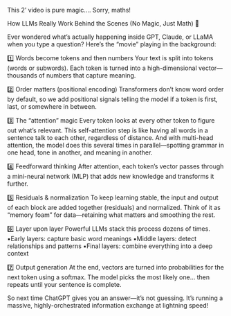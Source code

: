 This 2’ video is pure magic…. Sorry, maths!

How LLMs Really Work Behind the Scenes (No Magic, Just Math) 🚀

Ever wondered what’s actually happening inside GPT, Claude, or LLaMA when you type a question? Here’s the “movie” playing in the background:

1️⃣ Words become tokens and then numbers
Your text is split into tokens (words or subwords). Each token is turned into a high-dimensional vector—thousands of numbers that capture meaning.

2️⃣ Order matters (positional encoding)
Transformers don’t know word order by default, so we add positional signals telling the model if a token is first, last, or somewhere in between.

3️⃣ The “attention” magic
Every token looks at every other token to figure out what’s relevant. This self-attention step is like having all words in a sentence talk to each other, regardless of distance.
And with multi-head attention, the model does this several times in parallel—spotting grammar in one head, tone in another, and meaning in another.

4️⃣ Feedforward thinking
After attention, each token’s vector passes through a mini-neural network (MLP) that adds new knowledge and transforms it further.

5️⃣ Residuals & normalization
To keep learning stable, the input and output of each block are added together (residuals) and normalized. Think of it as “memory foam” for data—retaining what matters and smoothing the rest.

6️⃣ Layer upon layer
Powerful LLMs stack this process dozens of times.
▪️Early layers: capture basic word meanings
▪️Middle layers: detect relationships and patterns
▪️Final layers: combine everything into a deep context

7️⃣ Output generation
At the end, vectors are turned into probabilities for the next token using a softmax. The model picks the most likely one… then repeats until your sentence is complete.

So next time ChatGPT gives you an answer—it’s not guessing. It’s running a massive, highly-orchestrated information exchange at lightning speed!
